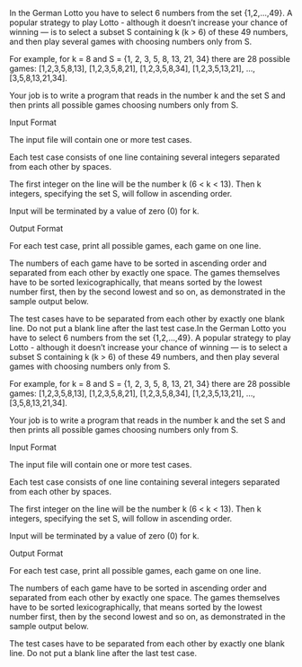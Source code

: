 In the German Lotto you have to select 6 numbers from the set {1,2,...,49}. A popular strategy to play Lotto - although it doesn’t increase your chance of winning — is to select a subset S containing k (k > 6) of these 49 numbers, and then play several games with choosing numbers only from S.

For example, for k = 8 and S = {1, 2, 3, 5, 8, 13, 21, 34} there are 28 possible games: [1,2,3,5,8,13], [1,2,3,5,8,21], [1,2,3,5,8,34], [1,2,3,5,13,21], ..., [3,5,8,13,21,34].

Your job is to write a program that reads in the number k and the set S and then prints all possible games choosing numbers only from S.

Input Format

The input file will contain one or more test cases.

Each test case consists of one line containing several integers separated from each other by spaces.

The first integer on the line will be the number k (6 < k < 13). Then k integers, specifying the set S, will follow in ascending order.

Input will be terminated by a value of zero (0) for k.

Output Format

For each test case, print all possible games, each game on one line.

The numbers of each game have to be sorted in ascending order and separated from each other by exactly one space. The games themselves have to be sorted lexicographically, that means sorted by the lowest number first, then by the second lowest and so on, as demonstrated in the sample output below.

The test cases have to be separated from each other by exactly one blank line. Do not put a blank line after the last test case.In the German Lotto you have to select 6 numbers from the set {1,2,...,49}. A popular strategy to play Lotto - although it doesn’t increase your chance of winning — is to select a subset S containing k (k > 6) of these 49 numbers, and then play several games with choosing numbers only from S.

For example, for k = 8 and S = {1, 2, 3, 5, 8, 13, 21, 34} there are 28 possible games: [1,2,3,5,8,13], [1,2,3,5,8,21], [1,2,3,5,8,34], [1,2,3,5,13,21], ..., [3,5,8,13,21,34].

Your job is to write a program that reads in the number k and the set S and then prints all possible games choosing numbers only from S.

Input Format

The input file will contain one or more test cases.

Each test case consists of one line containing several integers separated from each other by spaces.

The first integer on the line will be the number k (6 < k < 13). Then k integers, specifying the set S, will follow in ascending order.

Input will be terminated by a value of zero (0) for k.

Output Format

For each test case, print all possible games, each game on one line.

The numbers of each game have to be sorted in ascending order and separated from each other by exactly one space. The games themselves have to be sorted lexicographically, that means sorted by the lowest number first, then by the second lowest and so on, as demonstrated in the sample output below.

The test cases have to be separated from each other by exactly one blank line. Do not put a blank line after the last test case.
